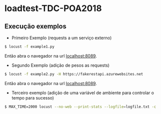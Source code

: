 # loadtest-TDC-POA2018

## Execução exemplos

* Primeiro Exemplo (requests a um serviço externo)

```sh
$ locust -f example1.py
```
Então abra o navegador na url [localhost:8089](localhost:8089).

* Segundo Exemplo (adição de pesos as requests)

```sh
$ locust -f example2.py -H https://fakerestapi.azurewebsites.net
```

Então abra o navegador na url [localhost:8089](localhost:8089).

* Terceiro exemplo (adição de uma variável de ambiente para controlar o tempo para sucesso)

```sh
$ MAX_TIME=2000 locust --no-web --print-stats --logfile=logfile.txt -c 500 -r 50 -t 10m -L debug -f example3.py
```
